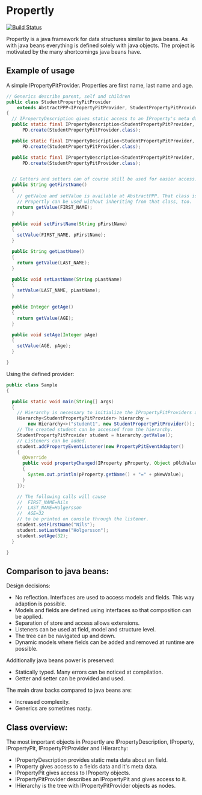Propertly
=========

[![Build Status](https://travis-ci.org/aditosoftware/propertly.svg?branch=master)](https://travis-ci.org/aditosoftware/propertly)

Propertly is a java framework for data structures similar to java beans. As with java beans everything is defined solely with java objects.
The project is motivated by the many shortcomings java beans have.

Example of usage
----------------

A simple IPropertyPitProvider. Properties are first name, last name and age.
```java
// Generics describe parent, self and children
public class StudentPropertyPitProvider 
    extends AbstractPPP<IPropertyPitProvider, StudentPropertyPitProvider, Object>
{
  // IPropertyDescription gives static access to an IProperty's meta data like name and type.
  public static final IPropertyDescription<StudentPropertyPitProvider, String> FIRST_NAME =
      PD.create(StudentPropertyPitProvider.class);

  public static final IPropertyDescription<StudentPropertyPitProvider, String> LAST_NAME =
      PD.create(StudentPropertyPitProvider.class);

  public static final IPropertyDescription<StudentPropertyPitProvider, Integer> AGE =
      PD.create(StudentPropertyPitProvider.class);


  // Getters and setters can of course still be used for easier access. 
  public String getFirstName()
  {
    // getValue and setValue is available at AbstractPPP. That class is used for easier access. 
    // Propertly can be used without inheriting from that class, too.
    return getValue(FIRST_NAME);
  }

  public void setFirstName(String pFirstName)
  {
    setValue(FIRST_NAME, pFirstName);
  }

  public String getLastName()
  {
    return getValue(LAST_NAME);
  }

  public void setLastName(String pLastName)
  {
    setValue(LAST_NAME, pLastName);
  }

  public Integer getAge()
  {
    return getValue(AGE);
  }

  public void setAge(Integer pAge)
  {
    setValue(AGE, pAge);
  }

}
```

Using the defined provider:
```java
public class Sample
{

  public static void main(String[] args)
  {
    // Hierarchy is necessary to initialize the IPropertyPitProviders and for advanced features.
    Hierarchy<StudentPropertyPitProvider> hierarchy =
        new Hierarchy<>("student1", new StudentPropertyPitProvider());
    // The created student can be accessed from the hierarchy.
    StudentPropertyPitProvider student = hierarchy.getValue();
    // Listeners can be added.
    student.addPropertyEventListener(new PropertyPitEventAdapter()
    {
      @Override
      public void propertyChanged(IProperty pProperty, Object pOldValue, Object pNewValue)
      {
        System.out.println(pProperty.getName() + "=" + pNewValue);
      }
    });

    // The following calls will cause
    //  FIRST_NAME=Nils
    //  LAST_NAME=Holgersson
    //  AGE=32
    // to be printed on console through the listener.
    student.setFirstName("Nils");
    student.setLastName("Holgersson");
    student.setAge(32);
  }

}
```


Comparison to java beans:
--------------------------

Design decisions:

- No reflection. Interfaces are used to access models and fields. This way adaption is possible.
- Models and fields are defined using interfaces so that composition can be applied.
- Separation of store and access allows extensions.
- Listeners can be used at field, model and structure level.
- The tree can be navigated up and down.
- Dynamic models where fields can be added and removed at runtime are possible.


Additionally java beans power is preserved:

- Statically typed. Many errors can be noticed at compilation.
- Getter and setter can be provided and used.


The main draw backs compared to java beans are:

- Increased complexity.
- Generics are sometimes nasty.


Class overview:
---------------

The most important objects in Propertly are IPropertyDescription, IProperty, IPropertyPit, IPropertyPitProvider and IHierarchy:

- IPropertyDescription provides static meta data about an field.
- IProperty gives access to a fields data and it's meta data.
- IPropertyPit gives access to IProperty objects.
- IPropertyPitProvider describes an IPropertyPit and gives access to it.
- IHierarchy is the tree with IPropertyPitProvider objects as nodes.
